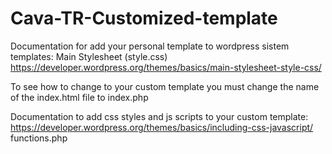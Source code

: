 # Cava-TR-Customized-template

Documentation for add your personal template to wordpress sistem templates:
Main Stylesheet (style.css)
https://developer.wordpress.org/themes/basics/main-stylesheet-style-css/

To see how to change to your custom template you must change the name of the index.html file to index.php


Documentation to add css styles and js scripts to your custom template:
https://developer.wordpress.org/themes/basics/including-css-javascript/
functions.php
